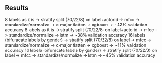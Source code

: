 ## Results

8 labels as it is -> stratify split (70/22/8) on label+actorid -> mfcc -> standardize/normalize -> c-major flatten -> xgboost -> ~42% validation accuracy
8 labels as it is -> stratify split (70/22/8) on label+actorid -> mfcc -> standardize/normalize -> lstm -> ~38% validation accuracy
16 labels (bifuracate labels by gender) -> stratify split (70/22/8) on label -> mfcc -> standardize/normalize -> c-major flatten -> xgboost -> ~41% validation accuracy
16 labels (bifuracate labels by gender) -> stratify split (70/22/8) on label -> mfcc -> standardize/normalize -> lstm -> ~45% validation accuracy